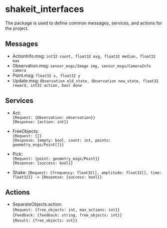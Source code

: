 # shakeit_interfaces
The package is used to define common messages, services, and actions for the project.

## Messages
* ActionInfo.msg: `int32 count, float32 avg, float32 median, float32 max`
* Observation.msg: `sensor_msgs/Image img, sensor_msgs/CameraInfo camera`
* Point.msg: `float32 x, float32 y`
* Update.msg: `Observation old_state, Observation new_state, float32 reward, int32 action, bool done`

## Services
* Act:  
  `{Request: {Observation: observation}}`  
  `{Response: {action: int}}`  
* FreeObjects:  
  `{Request: {}}`  
  `{Response: {empty: bool, count: int, points: geometry_msgs/Point[]}}`
* Pick:  
  `{Request: {point: geometry_msgs/Point}}`  
  `{Response: {success: bool}}`

* Shake: `{Request: {frequency: float32[], amplitude: float32[], time: float32}} -> {Response: {success: bool}}`

## Actions
* SeparateObjects.action:  
  `{Request: {free_objects: int, max_actions: int}}`  
  `{Feedback: {feedback: string, free_objects: int}}`  
  `{Result: {free_objects: int}}`  

